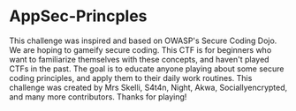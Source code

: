 # AppSec-Princples


This challenge was inspired and based on OWASP's Secure Coding Dojo. We are hoping to gameify secure coding. This CTF is for beginners who want to familiarize themselves with these concepts, and haven't played CTFs in the past. The goal is to educate anyone playing about some secure coding principles, and apply them to their daily work routines. This challenge was created by Mrs Skelli, S4t4n, Night, Akwa, Sociallyencrypted, and many more contributors. Thanks for playing!
